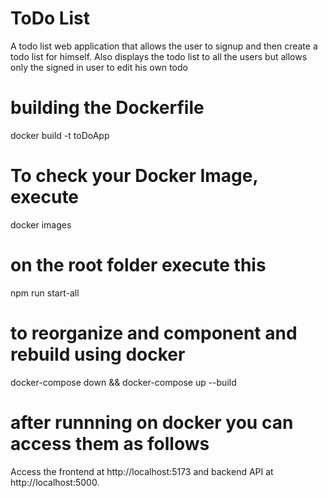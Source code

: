# ToDo List

A todo list web application that allows the user to signup and then create a todo list for himself. Also displays the todo list to all the users but allows only the signed in user to edit his own todo


# building the Dockerfile
docker build -t toDoApp 

# To check your Docker Image, execute

docker images

# on the root folder execute this
npm run start-all

# to reorganize and component and rebuild using docker
docker-compose down && docker-compose up --build

# after runnning on docker you can access them as follows 
Access the frontend at http://localhost:5173 and backend API at http://localhost:5000. 
